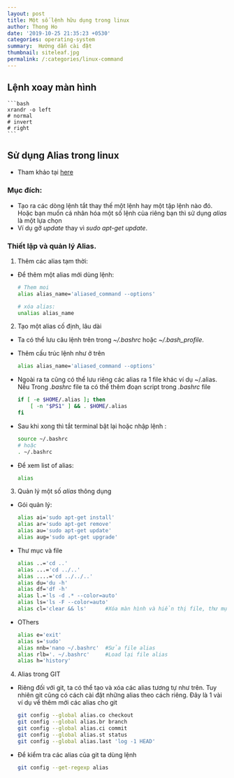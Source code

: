 ```yaml
---
layout: post
title: Một số lệnh hữu dụng trong linux
author: Thong Ho
date: '2019-10-25 21:35:23 +0530'
categories: operating-system
summary:  Hướng dẫn cài đặt
thumbnail: siteleaf.jpg
permalink: /:categories/linux-command
---
```



## Lệnh xoay màn hình

    ```bash
    xrandr -o left
    # normal
    # invert
    # right
    ```

## Sử dụng Alias trong linux
- Tham khảo tại [here](https://viblo.asia/p/su-dung-alias-trong-linux-qm6RWq4xGeJE)
### Mục đích:
- Tạo ra các dòng lệnh tắt thay thế một lệnh hay một tập lệnh nào đó. Hoặc bạn muốn cá nhân hóa một số lệnh của riêng bạn thì sử dụng *alias* là một lựa chọn
- Ví dụ gỡ *update* thay vì *sudo apt-get update*.
### Thiết lập và quản lý Alias.
1. Thêm các alias tạm thời:
- Để thêm một alias mới dùng lệnh: 

    ```bash
    # Them moi
    alias alias_name='aliased_command --options'

    # xóa alias:
    unalias alias_name
    ```

2. Tạo một alias cố định, lâu dài
- Ta có thể lưu câu lệnh trên trong *~/.bashrc* hoặc *~/.bash_profile*.
- Thêm cấu trúc lệnh như ở trên

    ```bash
    alias alias_name='aliased_command --options'
    ```

- Ngoài ra ta cũng có thể lưu riêng các alias ra 1 file khác ví dụ ~/.alias. Nếu  Trong *.bashrc* file ta có thể thêm đoạn script trong *.bashrc* file

    ```bash
    if [ -e $HOME/.alias ]; then
        [ -n "$PS1" ] && . $HOME/.alias
    fi
    ```

- Sau khi xong thì tắt terminal bật lại hoặc nhập lệnh :

    ```bash
    source ~/.bashrc
    # hoặc
    . ~/.bashrc
    ```

- Để xem list of alias:

    ```bash
    alias
    ```
3. Quản lý một số *alias* thông dụng
- Gói quản lý:

    ```bash
    alias ai='sudo apt-get install'
    alias ar='sudo apt-get remove'
    alias au='sudo apt-get update'
    alias aug='sudo apt-get upgrade'
    ```
- Thư mục và file

    ```bash
    alias ..='cd ..'
    alias ...='cd ../..'
    alias ....='cd ../../..'
    alias du='du -h'
    alias df='df -h'
    alias l.='ls -d .* --color=auto'
    alias ls='ls -F --color=auto'
    alias cl='clear && ls'		#Xóa màn hình và hiển thị file, thư mục con
    ```
- OThers

    ```bash
    alias e='exit'
    alias s='sudo'
    alias nnb='nano ~/.bashrc'  #Sửa file alias
    alias rlb='. ~/.bashrc'		#Load lại file alias
    alias h='history'
    ```
4. Alias trong GIT
- Riêng đối với git, ta có thể tạo và xóa các alias tương tự như trên. Tuy nhiên git cũng có cách cài đặt những alias theo cách riêng. Đây là 1 vài ví dụ về thêm mới các alias cho git

    ```bash
    git config --global alias.co checkout
    git config --global alias.br branch
    git config --global alias.ci commit
    git config --global alias.st status
    git config --global alias.last 'log -1 HEAD'
    ```
- Để kiểm tra các alias của git ta dùng lệnh

    ```bash
    git config --get-regexp alias
    ```